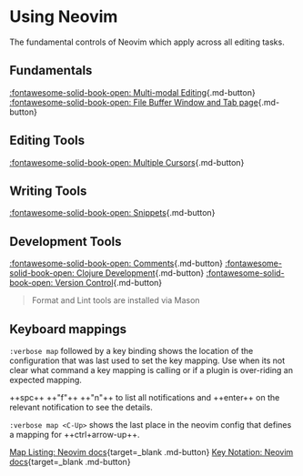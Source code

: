 # Using Neovim

The fundamental controls of Neovim which apply across all editing tasks.

## Fundamentals

[:fontawesome-solid-book-open: Multi-modal Editing](multi-modal-editing.md){.md-button}
[:fontawesome-solid-book-open: File Buffer Window and Tab page](file-buffer-window-tab.md){.md-button}




## Editing Tools

[:fontawesome-solid-book-open: Multiple Cursors](multiple-cursors.md){.md-button}


## Writing Tools

[:fontawesome-solid-book-open: Snippets](snippets.md){.md-button}


## Development Tools

[:fontawesome-solid-book-open: Comments](comments.md){.md-button}
[:fontawesome-solid-book-open: Clojure Development](../repl-driven-development/index.md){.md-button}
[:fontawesome-solid-book-open: Version Control](../version-control/index.md){.md-button}

> Format and Lint tools are installed via Mason

<!-- ![Neovim startup with dashboard theme](https://raw.githubusercontent.com/practicalli/graphic-design/live/editors/neovim/screenshots/neovim-startup-dashboard-theme-light.png) -->



## Keyboard mappings

`:verbose map` followed by a key binding shows the location of the configuration that was last used to set the key mapping.  Use when its not clear what command a key mapping is calling or if a plugin is over-riding an expected mapping. 

++spc++ ++"f"++ ++"n"++ to list all notifications and ++enter++ on the relevant notification to see the details.


`:verbose map <C-Up>` shows the last place in the neovim config that defines a mapping for ++ctrl+arrow-up++.

[Map Listing: Neovim docs](https://neovim.io/doc/user/map.html#map-listing){target=_blank .md-button}
[Key Notation: Neovim docs](https://neovim.io/doc/user/intro.html#key-notation){target=_blank .md-button}

